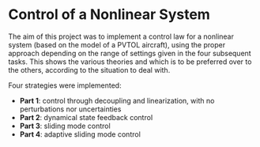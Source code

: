# Control of a Nonlinear System
The aim of this project was to implement a control law for a nonlinear system (based on the model of a PVTOL aircraft), using the proper approach depending on the range of settings given in the four subsequent tasks. This shows the various theories and which is to be preferred over to the others, according to the situation to deal with.

Four strategies were implemented:

- **Part 1**: control through decoupling and linearization, with no perturbations nor uncertainties
- **Part 2**: dynamical state feedback control
- **Part 3**: sliding mode control
- **Part 4**: adaptive sliding mode control
